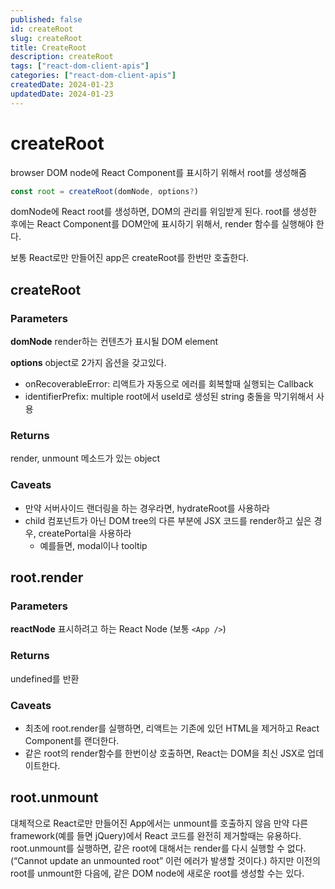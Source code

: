 ```yaml
---
published: false
id: createRoot
slug: createRoot
title: CreateRoot
description: createRoot
tags: ["react-dom-client-apis"]
categories: ["react-dom-client-apis"]
createdDate: 2024-01-23
updatedDate: 2024-01-23
---
```


# createRoot

browser DOM node에 React Component를 표시하기 위해서 root를 생성해줌

```ts
const root = createRoot(domNode, options?)
```

domNode에 React root를 생성하면, DOM의 관리를 위임받게 된다.
root를 생성한 후에는 React Component를 DOM안에 표시하기 위해서, render 함수를 실행해야 한다.

보통 React로만 만들어진 app은 createRoot를 한번만 호출한다.

## createRoot
### Parameters
**domNode**
render하는 컨텐츠가 표시될 DOM element

**options**
object로 2가지 옵션을 갖고있다.
- onRecoverableError: 리액트가 자동으로 에러를 회복할때 실행되는 Callback
- identifierPrefix: multiple root에서 useId로 생성된 string 충돌을 막기위해서 사용

### Returns
render, unmount 메소드가 있는 object

### Caveats
- 만약 서버사이드 랜더링을 하는 경우라면, hydrateRoot를 사용하라
- child 컴포넌트가 아닌 DOM tree의 다른 부분에 JSX 코드를 render하고 싶은 경우, createPortal을 사용하라
  - 예를들면, modal이나 tooltip


## root.render
### Parameters
**reactNode**
표시하려고 하는 React Node (보통 `<App />`)

### Returns
undefined를 반환

### Caveats
- 최초에 root.render를 실행하면, 리액트는 기존에 있던 HTML을 제거하고 React Component를 랜더한다.
- 같은 root의 render함수를 한번이상 호출하면, React는 DOM을 최신 JSX로 업데이트한다.

## root.unmount
대체적으로 React로만 만들어진 App에서는 unmount를 호출하지 않음
만약 다른 framework(예를 들면 jQuery)에서 React 코드를 완전히 제거할때는 유용하다.
root.unmount를 실행하면, 같은 root에 대해서는 render를 다시 실행할 수 없다. (“Cannot update an unmounted root” 이런 에러가 발생할 것이다.)
하지만 이전의 root를 unmount한 다음에, 같은 DOM node에 새로운 root를 생성할 수는 있다.



